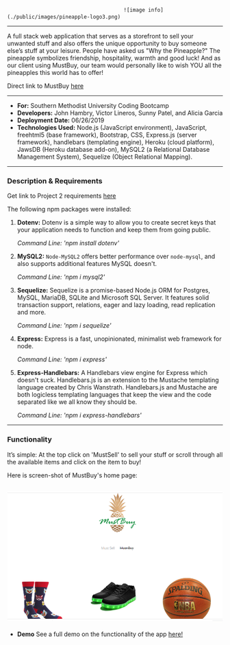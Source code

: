                                           ![image info](./public/images/pineapple-logo3.png)

---

A full stack web application that serves as a storefront to sell your unwanted stuff and also offers the unique opportunity to buy someone else’s stuff at your leisure. People have asked us "Why the Pineapple?" The pineapple symbolizes friendship, hospitality, warmth and good luck! And as our client using MustBuy, our team would personally like to wish YOU all the pineapples this world has to offer!

Direct link to MustBuy [here](https://mustbuy.herokuapp.com/)

---

- **For:** Southern Methodist University Coding Bootcamp
- **Developers:** John Hambry, Victor Lineros, Sunny Patel, and Alicia Garcia
- **Deployment Date:** 06/26/2019
- **Technologies Used:** Node.js (JavaScript environment), JavaScript, freehtml5 (base framework), Bootstrap, CSS, Express.js (server framework), handlebars (templating engine), Heroku (cloud platform), JawsDB (Heroku database add-on), MySQL2 (a Relational Database Management System), Sequelize (Object Relational Mapping).

---

### Description & Requirements

Get link to Project 2 requirements [here](https://drive.google.com/file/d/15i7nSFby2ObN3Awxiv1KX7UWiWNq__n6/view?usp=sharing)

The following npm packages were installed:

1. **Dotenv:** Dotenv is a simple way to allow you to create secret keys that your application needs to function and keep them from going public.

   _Command Line: 'npm install dotenv'_

2) **MySQL2:** `Node-MySQL2` offers better performance over `node-mysql`, and also supports additional features MySQL doesn't.

   _Command Line: 'npm i mysql2'_

3.  **Sequelize:** Sequelize is a promise-based Node.js ORM for Postgres, MySQL, MariaDB, SQLite and Microsoft SQL Server. It features solid transaction support, relations, eager and lazy loading, read replication and more.

    _Command Line: 'npm i sequelize'_

4.  **Express:** Express is a fast, unopinionated, minimalist web framework for node.

    _Command Line: 'npm i express'_

5.  **Express-Handlebars:** A Handlebars view engine for Express which doesn't suck. Handlebars.js is an extension to the Mustache templating language created by Chris Wanstrath. Handlebars.js and Mustache are both logicless templating languages that keep the view and the code separated like we all know they should be.

    _Command Line: 'npm i express-handlebars'_

---

### Functionality

It’s simple: At the top click on 'MustSell' to sell your stuff or scroll through all the available items and click on the item to buy!

Here is screen-shot of MustBuy's home page:

## ![View of Home Page](./public/images/home-page.png)

- **Demo**
  See a full demo on the functionality of the app [here!]()
